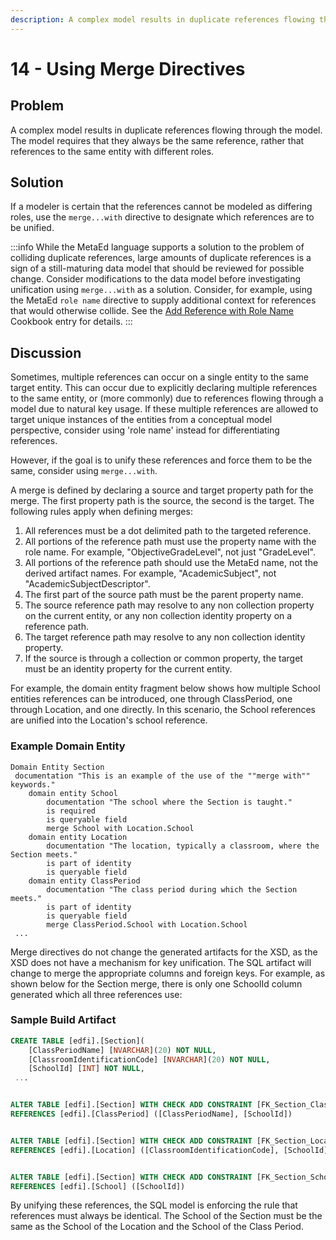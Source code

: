 ```yaml
---
description: A complex model results in duplicate references flowing through the model.
---
```


# 14 - Using Merge Directives

## Problem

A complex model results in duplicate references flowing through the model. The
model requires that they always be the same reference, rather that references to
the same entity with different roles.

## Solution

If a modeler is certain that the references cannot be modeled as differing
roles, use the `merge...with` directive to designate which references are to be
unified.

:::info
While the MetaEd language supports a solution to the problem of colliding
duplicate references, large amounts of duplicate references is a sign of a
still-maturing data model that should be reviewed for possible change. Consider
modifications to the data model before investigating unification using
`merge...with` as a solution. Consider, for example, using the MetaEd `role
name` directive to supply additional context for references that would otherwise
collide. See the [Add Reference with Role
Name](./13-add-reference-with-role-name.md) Cookbook entry for
details.
:::

## Discussion

Sometimes, multiple references can occur on a single entity to the same target
entity. This can occur due to explicitly declaring multiple references to the
same entity, or (more commonly) due to references flowing through a model due to
natural key usage. If these multiple references are allowed to target unique
instances of the entities from a conceptual model perspective, consider using
'role name' instead for differentiating references.

However, if the goal is to unify these references and force them to be the same,
consider using `merge...with`.

A merge is defined by declaring a source and target property path for the merge.
The first property path is the source, the second is the target. The following
rules apply when defining merges:

1. All references must be a dot delimited path to the targeted reference.
2. All portions of the reference path must use the property name with the role
    name. For example, "ObjectiveGradeLevel", not just "GradeLevel".
3. All portions of the reference path should use the MetaEd name, not the
    derived artifact names. For example, "AcademicSubject", not
    "AcademicSubjectDescriptor".
4. The first part of the source path must be the parent property name.
5. The source reference path may resolve to any non collection property on the
    current entity, or any non collection identity property on a reference path.
6. The target reference path may resolve to any non collection identity
    property.
7. If the source is through a collection or common property, the target must be
    an identity property for the current entity.

For example, the domain entity fragment below shows how multiple School entities
references can be introduced, one through ClassPeriod, one through Location, and
one directly. In this scenario, the School references are unified into the
Location's school reference.

### Example Domain Entity

```metaed
Domain Entity Section
 documentation "This is an example of the use of the ""merge with"" keywords."
    domain entity School
        documentation "The school where the Section is taught."
        is required
        is queryable field
        merge School with Location.School
    domain entity Location
        documentation "The location, typically a classroom, where the Section meets."
        is part of identity
        is queryable field
    domain entity ClassPeriod
        documentation "The class period during which the Section meets."
        is part of identity
        is queryable field
        merge ClassPeriod.School with Location.School
 ...
```

Merge directives do not change the generated artifacts for the XSD, as the XSD
does not have a mechanism for key unification. The SQL artifact will change to
merge the appropriate columns and foreign keys. For example, as shown below for
the Section merge, there is only one SchoolId column generated which all three
references use:

### Sample Build Artifact

```sql
CREATE TABLE [edfi].[Section](
    [ClassPeriodName] [NVARCHAR](20) NOT NULL,
    [ClassroomIdentificationCode] [NVARCHAR](20) NOT NULL,
    [SchoolId] [INT] NOT NULL,
 ...


ALTER TABLE [edfi].[Section] WITH CHECK ADD CONSTRAINT [FK_Section_ClassPeriod] FOREIGN KEY ([ClassPeriodName], [SchoolId])
REFERENCES [edfi].[ClassPeriod] ([ClassPeriodName], [SchoolId])


ALTER TABLE [edfi].[Section] WITH CHECK ADD CONSTRAINT [FK_Section_Location] FOREIGN KEY ([ClassroomIdentificationCode], [SchoolId])
REFERENCES [edfi].[Location] ([ClassroomIdentificationCode], [SchoolId])


ALTER TABLE [edfi].[Section] WITH CHECK ADD CONSTRAINT [FK_Section_School] FOREIGN KEY ([SchoolId])
REFERENCES [edfi].[School] ([SchoolId])
```

By unifying these references, the SQL model is enforcing the rule that
references must always be identical. The School of the Section must be the same
as the School of the Location and the School of the Class Period.
